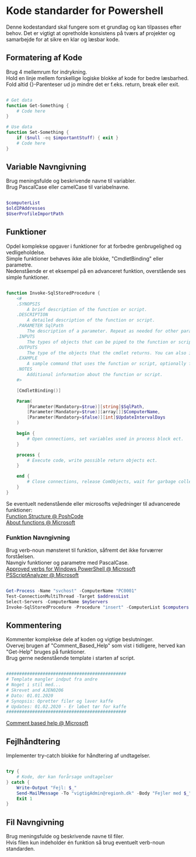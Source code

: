 # Kode standarder for Powershell
Denne kodestandard skal fungere som et grundlag og kan tilpasses efter behov.
Det er vigtigt at opretholde konsistens på tværs af projekter og samarbejde for at sikre en klar og læsbar kode.



## Formatering af Kode
Brug 4 mellemrum for indrykning.  
Hold en linje mellem forskellige logiske blokke af kode for bedre læsbarhed.  
Fold altid {}-Parenteser ud jo mindre det er f.eks. return, break eller exit.

```PowerShell

# Get data
function Get-Something {
    # Code here
}

# Use data
function Set-Something {
    if ($null -eq $importantStuff) { exit }
    # Code here
}

```


## Variable Navngivning
Brug meningsfulde og beskrivende navne til variabler.  
Brug PascalCase eller camelCase til variabelnavne.

```PowerShell

$computerList
$oldIPAddresses
$UserProfileImportPath

```

## Funktioner
Opdel komplekse opgaver i funktioner for at forbedre genbrugelighed og vedligeholdelse.  
Simple funktioner behøves ikke alle blokke, "CmdletBinding" eller parametre.  
Nedenstående er et eksempel på en advanceret funktion, overstående ses simple funktioner.  

```PowerShell

function Invoke-SqlStoredProcedure {
    <#
    .SYNOPSIS
        A brief description of the function or script.
    .DESCRIPTION 
        A detailed description of the function or script.
    .PARAMETER SqlPath
        The description of a parameter. Repeat as needed for other parameters.
    .INPUTS
        The types of objects that can be piped to the function or script. You can also include a description of the input objects.
    .OUTPUTS
        The type of the objects that the cmdlet returns. You can also include a description of the returned objects.
    .EXAMPLE
        A sample command that uses the function or script, optionally followed by sample output and a description.
    .NOTES
        Additional information about the function or script.
    #>

    [CmdletBinding()]

    Param(
        [Parameter(Mandatory=$true)][string]$SqlPath,
        [Parameter(Mandatory=$true)][array[]]$ComputerName,
        [Parameter(Mandatory=$false)][int]$UpdateIntervalDays
    )

    begin {
        # Open connections, set variables used in process block ect.
    }

    process {
        # Execute code, write possible return objects ect.
    }

    end {
        # Close connections, release ComObjects, wait for garbage collector ect.
    }
}

```

Se eventuelt nedenstående eller microsofts vejledninger til advancerede funktioner:  
[Function Structure @ PoshCode](https://github.com/PoshCode/PowerShellPracticeAndStyle/blob/master/Style-Guide/Function-Structure.md)  
[About functions @ Microsoft](https://learn.microsoft.com/en-us/powershell/module/microsoft.powershell.core/about/about_functions?view=powershell-7.4)


### Funktion Navngivning
Brug verb-noun mønsteret til funktion, såfremt det ikke forværrer forståelsen.  
Navngiv funktioner og parametre med PascalCase.  
[Approved verbs for Windows PowerShell @ Microsoft](https://learn.microsoft.com/en-us/powershell/scripting/developer/cmdlet/approved-verbs-for-windows-powershell-commands?view=powershell-7.4)  
[PSScriptAnalyzer @ Microsoft](https://learn.microsoft.com/en-us/powershell/utility-modules/psscriptanalyzer/overview?view=ps-modules)

```PowerShell

Get-Process -Name "svchost" -ComputerName "PC0001"
Test-ConnectionMultiThread -Target $addressList
Select-Servers -ComputerName $myServers
Invoke-SqlStoredProcedure -Procedure "insert" -ComputerList $computers

```



## Kommentering
Kommenter komplekse dele af koden og vigtige beslutninger.  
Overvej brugen af "Comment_Based_Help" som vist i tidligere, herved kan "Get-Help" bruges på funktioner.  
Brug gerne nedenstående template i starten af script.  

```PowerShell

##############################################
# Template mangler indput fra andre
# Noget i stil med...
# Skrevet and AJEN0206
# Dato: 01.01.2020
# Synopsis: Opretter filer og laver kaffe
# Updates: 01.02.2020 - Er løbet tør for kaffe
##############################################

```

[Comment based help @ Microsoft](https://learn.microsoft.com/en-us/powershell/module/microsoft.powershell.core/about/about_comment_based_help?view=powershell-7.4)  



## Fejlhåndtering
Implementer try-catch blokke for håndtering af undtagelser.

```PowerShell

try {
    # Kode, der kan forårsage undtagelser
} catch {
    Write-Output "Fejl: $_"
    Send-MailMessage -To "vigtigAdmin@regionh.dk" -Body "Fejler med $_" -SmtpServer smtprelay@regionh.top.local
    Exit 1
}

```


## Fil Navngivning
Brug meningsfulde og beskrivende navne til filer.  
Hvis filen kun indeholder én funktion så brug eventuelt verb-noun standarden.  

